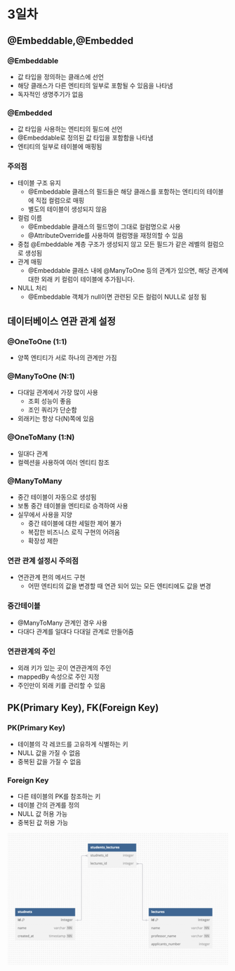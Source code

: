 # 3일차

## @Embeddable,@Embedded

### @Embeddable

- 값 타입을 정의하는 클래스에 선언
- 해당 클래스가 다른 엔티티의 일부로 포함될 수 있음을 나타냄
- 독자적인 생명주기가 없음

### @Embedded

- 값 타입을 사용하는 엔티티의 필드에 선언
- @Embeddable로 정의된 값 타입을 포함함을 나타냄
- 엔티티의 일부로 테이블에 매핑됨

### 주의점

- 테이블 구조 유지
    - @Embeddable 클래스의 필드들은 해당 클래스를 포함하는 엔티티의 테이블에 직접 컬럼으로 매핑
    - 별도의 테이블이 생성되지 않음
- 컬럼 이름
    - @Embeddable 클래스의 필드명이 그대로 컬럼명으로 사용
    - @AttributeOverride를 사용하여 컬럼명을 재정의할 수 있음
- 중첩 @Embeddable
    계층 구조가 생성되지 않고 모든 필드가 같은 레벨의 컬럼으로 생성됨
- 관계 매핑
    - @Embeddable 클래스 내에 @ManyToOne 등의 관계가 있으면, 해당 관계에 대한 외래 키 컬럼이 테이블에 추가됩니다.
- NULL 처리
    - @Embeddable 객체가 null이면 관련된 모든 컬럼이 NULL로 설정 됨

## 데이터베이스 연관 관계 설정

### @OneToOne (1:1)

- 양쪽 엔티티가 서로 하나의 관계만 가짐

### @ManyToOne (N:1)

- 다대일 관계에서 가장 많이 사용
    - 조회 성능이 좋음
    - 조인 쿼리가 단순함
- 외래키는 항상 다(N)쪽에 있음

### @OneToMany (1:N)

- 일대다 관계
- 컬렉션을 사용하여 여러 엔티티 참조

### @ManyToMany

- 중간 테이블이 자동으로 생성됨
- 보통 중간 테이블을 엔티티로 승격하여 사용
- 실무에서 사용을 지양
    - 중간 테이블에 대한 세밀한 제어 불가
    - 복잡한 비즈니스 로직 구현의 어려움
    - 확장성 제한

### 연관 관계 설정시 주의점

- 연관관계 편의 메서드 구현
    - 어떤 엔티티의 값을 변경할 때 연관 되어 있는 모든 엔티티에도 값을 변경

### 중간테이블

- @ManyToMany 관계인 경우 사용
- 다대다 관계를 일대다 다대일 관계로 만들어줌

### 연관관계의 주인

- 외래 키가 있는 곳이 연관관계의 주인
- mappedBy 속성으로 주인 지정
- 주인만이 외래 키를 관리할 수 있음

## PK(Primary Key), FK(Foreign Key)

### PK(Primary Key)

- 테이블의 각 레코드를 고유하게 식별하는 키
- NULL 값을 가질 수 없음
- 중복된 값을 가질 수 없음

### Foreign Key

- 다른 테이블의 PK를 참조하는 키
- 테이블 간의 관계를 정의
- NULL 값 허용 가능
- 중복된 값 허용 가능

![ERD](3일차ERD.png)